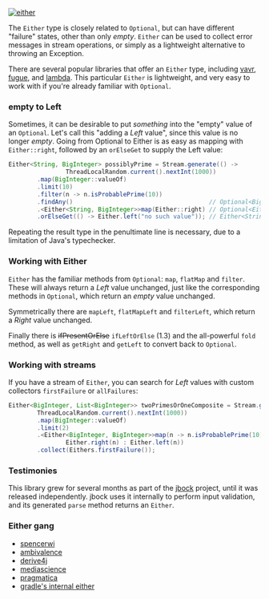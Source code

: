 [![either](https://maven-badges.herokuapp.com/maven-central/io.github.jbock-java/either/badge.svg?subject=either)](https://maven-badges.herokuapp.com/maven-central/io.github.jbock-java/either)

The `Either` type is closely related to `Optional`, but can have different "failure" states, other than only *empty*.
`Either` can be used to collect error messages in stream operations,
or simply as a lightweight alternative to throwing an Exception.

There are several popular libraries that offer an `Either` type,
including [vavr](https://github.com/vavr-io/vavr), [fugue](https://bitbucket.org/atlassian/fugue/src/master/), and [lambda](https://github.com/palatable/lambda).
This particular `Either` is lightweight, and very easy to work with if you're already familiar with `Optional`.

### empty to Left

Sometimes, it can be desirable to put *something* into the "empty" value of an `Optional`.
Let's call this "adding a *Left* value", since this value is no longer *empty*.
Going from Optional to Either is as easy as mapping with `Either::right`,
followed by an `orElseGet` to supply the Left value:

````java
Either<String, BigInteger> possiblyPrime = Stream.generate(() -> 
                ThreadLocalRandom.current().nextInt(1000))
        .map(BigInteger::valueOf)
        .limit(10)
        .filter(n -> n.isProbablePrime(10))
        .findAny()                                      // Optional<BigInteger>
        .<Either<String, BigInteger>>map(Either::right) // Optional<Either<String, BigInteger>>
        .orElseGet(() -> Either.left("no such value")); // Either<String, BigInteger>
````

Repeating the result type in the penultimate line is necessary, due to a limitation of Java's typechecker.

### Working with Either

`Either` has the familiar methods from `Optional`: `map`, `flatMap` and `filter`.
These will always return a *Left* value unchanged,
just like the corresponding methods in `Optional`, which return an *empty* value unchanged.

Symmetrically there are `mapLeft`, `flatMapLeft` and `filterLeft`, which return a *Right* value unchanged.

Finally there is ~~ifPresentOrElse~~ `ifLeftOrElse` (1.3) and the all-powerful `fold` method,
as well as `getRight` and `getLeft` to convert back to `Optional`.

### Working with streams

If you have a stream of `Either`, you can search for *Left* values with custom collectors
`firstFailure` or `allFailures`:

````java
Either<BigInteger, List<BigInteger>> twoPrimesOrOneComposite = Stream.generate(() ->
        ThreadLocalRandom.current().nextInt(1000))
        .map(BigInteger::valueOf)
        .limit(2)
        .<Either<BigInteger, BigInteger>>map(n -> n.isProbablePrime(10) ?
                Either.right(n) : Either.left(n))
        .collect(Eithers.firstFailure());
````

### Testimonies

This library grew for several months as part of the [jbock](https://github.com/jbock-java/jbock) project,
until it was released independently. jbock uses it internally to perform input validation,
and its generated `parse` method returns an `Either`.

### Either gang

* [spencerwi](https://github.com/spencerwi/Either.java)
* [ambivalence](https://github.com/poetix/ambivalence)
* [derive4j](https://github.com/derive4j/derive4j)
* [mediascience](https://github.com/mediascience/java-either)
* [pragmatica](https://github.com/siy/pragmatica)
* [gradle's internal either](https://github.com/gradle/gradle/tree/master/subprojects/functional)

